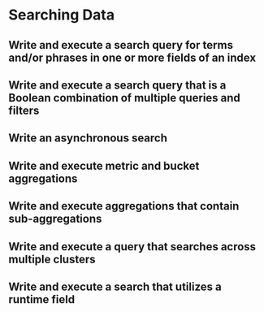 # Searching Data

## Write and execute a search query for terms and/or phrases in one or more fields of an index

## Write and execute a search query that is a Boolean combination of multiple queries and filters

## Write an asynchronous search

## Write and execute metric and bucket aggregations

## Write and execute aggregations that contain sub-aggregations

## Write and execute a query that searches across multiple clusters

## Write and execute a search that utilizes a runtime field


